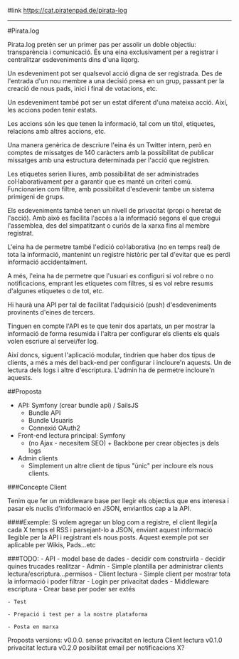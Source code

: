 #link
https://cat.piratenpad.de/pirata-log

---

#Pirata.log

Pirata.log pretèn ser un primer pas per assolir un doble objectiu: transparència i comunicació. És una eina exclusivament per a registrar i centralitzar esdeveniments dins d'una liqorg.

Un esdeveniment pot ser qualsevol acció digna de ser registrada. Des de l'entrada d'un nou membre a una decisió presa en un grup, passant per la creació de nous pads, inici i final de votacions, etc.

Un esdeveniment també pot ser un estat diferent d'una mateixa acció. Així, les accions poden tenir estats.

Les accions són les que tenen la informació, tal com un títol, etiquetes, relacions amb altres accions, etc.

Una manera genèrica de descriure l'eina és un Twitter intern, però en comptes de missatges de 140 caràcters amb la possibilitat de publicar missatges amb una estructura determinada per l'acció que registren.

Les etiquetes serien lliures, amb possibilitat de ser administrades col·laborativament per a garantir que es manté un criteri comú. Funcionarien com filtre, amb possibilitat d'esdevenir tambe un sistema primigeni de grups.

Els esdeveniments també tenen un nivell de privacitat (propi o heretat de l'acció). Amb això es facilita l'accés a la informació segons el que cregui l'assemblea, des del simpatitzant o curiós de la xarxa fins al membre registrat.

L'eina ha de permetre també l'edició col·laborativa (no en temps real) de tota la informació, mantenint un registre històric per tal d'evitar que es perdi informació accidentalment.

A més, l'eina ha de permetre que l'usuari es configuri si vol rebre o no notificacions, emprant les etiquetes com filtres, si es vol rebre resums d'algunes etiquetes o de tot, etc.

Hi haurà una API per tal de facilitat l'adquisició (push) d'esdeveniments provinents d'eines de tercers.

Tinguen en compte l'API es te que tenir dos apartats, un per mostrar la informació de forma resumida i l'altra per configurar els clients els quals volen escriure al servei/fer log.

Així doncs, siguent l'aplicació modular, tindrien que haber dos tipus de clients, a més a més del back-end per configurar i incloure'n aquests. 
Un de lectura dels logs i altre d'escriptura.
L'admin ha de permetre incloure'n aquests.



##Proposta

 - API: Symfony (crear bundle api) / SailsJS
     - Bundle API
     - Bundle Usuaris
     - Connexió OAuth2
 - Front-end lectura principal: Symfony
    - (no Ajax - necesitem SEO) + Backbone per crear objectes js dels logs
 - Admin clients
    - Simplement un altre client de tipus "únic" per incloure els nous clients.


###Concepte Client

Tenim que fer un middleware base per llegir els objectius que ens interesa i pasar els nuclis d'informació en JSON, enviantlos cap a la API.

####Exemple:
Si volem agregar un blog com a registre, el client llegir[a cada X temps el RSS i parsejant-lo a JSON, enviant aquest informació llegible per la API i registrant els nous posts.
Aquest exemple pot ser aplicable per Wikis, Pads...etc


###TODO:
    - API
        - model base de dades
        - decidir com construirla
        - decidir quines trucades realitzar
    - Admin
        - Simple plantilla per administrar clients lectura/escriptura...permisos
    - Client lectura
        - Simple client per mostrar tota la informació i poder filtrar
        - Login per privacitat dades
    - Middleware escriptura
        - Crear base per poder ser extés
        
    - Test
    
    - Prepació i test per a la nostre plataforma
        
    - Posta en marxa 

Proposta versions:
v0.0.0. sense privacitat en lectura Client lectura
v0.1.0 privacitat lectura
v0.2.0 posibilitat email per notificacions X?

#
